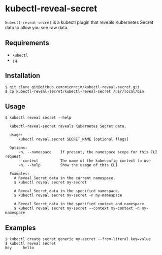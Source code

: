# kubectl-reveal-secret

`kubectl-reveal-secret` is a kubectl plugin that reveals Kubernetes Secret data to allow you see raw data.

## Requirements

- `kubectl`
- `jq`

## Installation

```console
$ git clone git@github.com:micnncim/kubectl-reveal-secret.git
$ cp kubectl-reveal-secret/kubectl-reveal-secret /usr/local/bin
```

## Usage

```console
$ kubectl reveal secret --help

  kubectl-reveal-secret reveals Kubernetes Secret data.

  Usage:
      kubectl reveal secret SECRET_NAME [optional flags]

  Options:
      -n, --namespace    If present, the namespace scope for this CLI request
      --context          The name of the kubeconfig context to use
      -h, --help         Show the usage of this CLI

  Examples:
    # Reveal Secret data in the current namespace.
    $ kubectl reveal secret my-secret

    # Reveal Secret data in the specified namespace.
    $ kubectl reveal secret my-secret -n my-namespace

    # Reveal Secret data in the specified context and namespace.
    $ kubectl reveal secret my-secret --context my-context -n my-namespace

```

## Examples

```
$ kubectl create secret generic my-secret --from-literal key=value
$ kubectl reveal secret
key     hello
```

